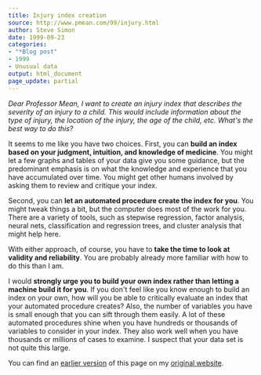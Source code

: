 ```yaml
---
title: Injury index creation
source: http://www.pmean.com/99/injury.html
author: Steve Simon
date: 1999-09-23
categories:
- "*Blog post"
- 1999
- Unusual data
output: html_document
page_update: partial
---
```


*Dear Professor Mean, I want to create an injury index that describes the severity of an injury to a child. This would include information about the type of injury, the location of the injury, the age of the child, etc. What's the best way to do this?*

It seems to me like you have two choices. First, you can **build an index based on your judgment, intuition, and knowledge of medicine**. You might let a few graphs and tables of your data give you some guidance, but the predominant emphasis is on what the knowledge and experience that you have accumulated over time. You might get other humans involved by asking them to review and critique your index.

Second, you can **let an automated procedure create the index for you**. You might tweak things a bit, but the computer does most of the work for you. There are a variety of tools, such as stepwise regression, factor analysis, neural nets, classification and regression trees, and cluster analysis that might help here.

With either approach, of course, you have to **take the time to look at validity and reliability**. You are probably already more familiar with how to do this than I am.

I would **strongly urge you to build your own index rather than letting a machine build it for you**. If you don't feel like you know enough to build an index on your own, how will you be able to critically evaluate an index that your automated procedure creates? Also, the number of variables you have is small enough that you can sift through them easily. A lot of these automated procedures shine when you have hundreds or thousands of variables to consider in your index. They also work well when you have thousands or millions of cases to examine. I suspect that your data set is not quite this large.

You can find an [earlier version][sim1] of this page on my [original website][sim2].

[sim1]: http://www.pmean.com/99/injury.html
[sim2]: http://www.pmean.com/original_site.html
